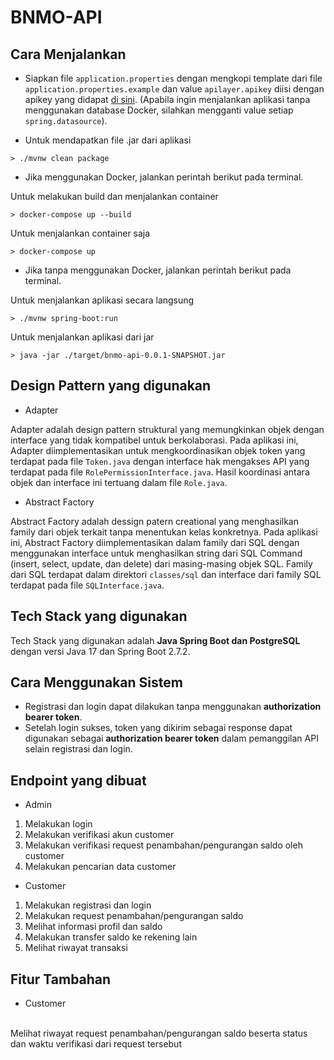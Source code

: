 # BNMO-API

## Cara Menjalankan

- Siapkan file `application.properties` dengan mengkopi template dari file `application.properties.example` dan value `apilayer.apikey` diisi dengan apikey yang didapat <a href="https://apilayer.com/account">di sini</a>. (Apabila ingin menjalankan aplikasi tanpa menggunakan database Docker, silahkan mengganti value setiap `spring.datasource`).

- Untuk mendapatkan file .jar dari aplikasi

`> ./mvnw clean package`

- Jika menggunakan Docker, jalankan perintah berikut pada terminal.

Untuk melakukan build dan menjalankan container

`> docker-compose up --build`

Untuk menjalankan container saja

`> docker-compose up`

- Jika tanpa menggunakan Docker, jalankan perintah berikut pada terminal.

Untuk menjalankan aplikasi secara langsung

`> ./mvnw spring-boot:run`

Untuk menjalankan aplikasi dari jar

`> java -jar ./target/bnmo-api-0.0.1-SNAPSHOT.jar`

## Design Pattern yang digunakan

- Adapter

Adapter adalah design pattern struktural yang memungkinkan objek dengan interface yang tidak kompatibel untuk berkolaborasi. Pada aplikasi ini, Adapter diimplementasikan untuk mengkoordinasikan objek token yang terdapat pada file `Token.java` dengan interface hak mengakses API yang terdapat pada file `RolePermissionInterface.java`. Hasil koordinasi antara objek dan interface ini tertuang dalam file `Role.java`.

- Abstract Factory

Abstract Factory adalah dessign patern creational yang menghasilkan family dari objek terkait tanpa menentukan kelas konkretnya. Pada aplikasi ini, Abstract Factory diimplementasikan dalam family dari SQL dengan menggunakan interface untuk menghasilkan string dari SQL Command (insert, select, update, dan delete) dari masing-masing objek SQL. Family dari SQL terdapat dalam direktori `classes/sql` dan interface dari family SQL terdapat pada file `SQLInterface.java`.

## Tech Stack yang digunakan

Tech Stack yang digunakan adalah <strong>Java Spring Boot dan PostgreSQL</strong> dengan versi Java 17 dan Spring Boot 2.7.2.

## Cara Menggunakan Sistem

- Registrasi dan login dapat dilakukan tanpa menggunakan <strong>authorization bearer token</strong>.
- Setelah login sukses, token yang dikirim sebagai response dapat digunakan sebagai <strong>authorization bearer token</strong> dalam pemanggilan API selain registrasi dan login.

## Endpoint yang dibuat

- Admin
1. Melakukan login
2. Melakukan verifikasi akun customer
3. Melakukan verifikasi request penambahan/pengurangan saldo oleh customer
4. Melakukan pencarian data customer

- Customer
1. Melakukan registrasi dan login
2. Melakukan request penambahan/pengurangan saldo
3. Melihat informasi profil dan saldo
4. Melakukan transfer saldo ke rekening lain
5. Melihat riwayat transaksi

## Fitur Tambahan

- Customer
<br>
Melihat riwayat request penambahan/pengurangan saldo beserta status dan waktu verifikasi dari request tersebut